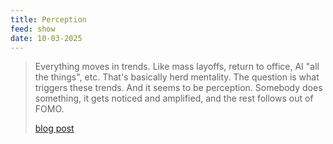 ```yaml
---
title: Perception
feed: show
date: 10-03-2025
---
```

>Everything moves in trends. Like mass layoffs, return to office, AI "all the things", etc. That's basically herd mentality. The question is what triggers these trends. And it seems to be perception. Somebody does something, it gets noticed and amplified, and the rest follows out of FOMO.
>
><a href="{{'/post/perception-and-herd-mentality' | relative_url}}">blog post</a>